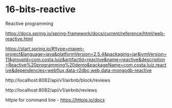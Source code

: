 # 16-bits-reactive

Reactive programming

https://docs.spring.io/spring-framework/docs/current/reference/html/web-reactive.html

https://start.spring.io/#!type=maven-project&language=java&platformVersion=2.5.4&packaging=jar&jvmVersion=11&groupId=com.costa.luiz&artifactId=reactive&name=reactive&description=Reactive%20programming%20demo&packageName=com.costa.luiz.reactive&dependencies=webflux,data-r2dbc,web,data-mongodb-reactive

http://localhost:8082/api/v1/airbnb/block/reviews

http://localhost:8082/api/v1/airbnb/reviews

httpie for command line - https://httpie.io/docs